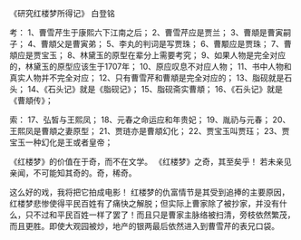 

《研究红楼梦所得记》 白登铭

考：
1、曹雪芹生于康熙六下江南之后；
2、曹雪芹应是贾兰；
3、曹頫是曹寅嗣子；
4、曹頫父是曹寅弟；
5、李丸的判词是写贾珠；
6、曹颙应是贾珠；
7、曹頫应是贾宝玉；
8、林黛玉的原型在辈分上需要考究；
9、如果人物是完全对应的，林黛玉的原型应该生于1707年；
10、原应叹息不对应人物；
11、书中人物和真实人物并不完全对应；
12、只有曹雪芹和曹頫是完全对应的；
13、脂砚就是石头；
14、《石头记》就是《脂砚记》；
15、脂砚斋实曹頫；
16、《石头记》就是《曹頫传》；

索：
17、弘皙与王熙凤；
18、元春之命运应和年贵妃；
19、胤礽与元春；
20、王熙凤是曹頫之妻原型；
21、贾琏亦是曹頫幻化；
22、贾宝玉叫贾珏；
23、贾宝玉一种幻化是王或者皇帝；

《红楼梦》的价值在于奇，而不在文学。
《红楼梦》之奇，其至矣乎！
若未亲见亲闻，不可能知其奇的。奇，稀奇。




这么好的戏，我将把它拍成电影！
红楼梦的仇富情节是其受到追捧的主要原因，红楼梦悲惨使得平民百姓有了痛快之解脱；但实际上曹家除了被抄家，并没有什么，只不过和平民百姓一样了罢了！而且只是曹家主脉络被扫清，旁枝依然繁茂，而且更胜。即使大观园被炒，地产的银两最后依然进入到曹雪芹的表兄口袋。
